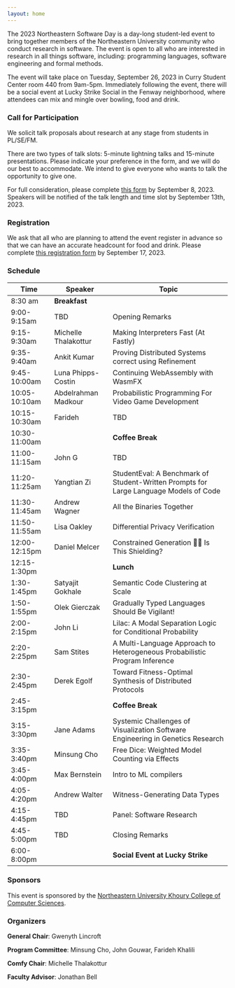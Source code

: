 ```yaml
---
layout: home
---
```


The 2023 Northeastern Software Day is a day-long student-led event to bring together members of the Northeastern University community who conduct research in software. The event is open to all who are interested in research in all things software, including: programming languages, software engineering and formal methods.

The event will take place on Tuesday, September 26, 2023 in Curry Student Center room 440 from 9am-5pm. Immediately following the event, there will be a social event at Lucky Strike Social in the Fenway neighborhood, where attendees can mix and mingle over bowling, food and drink.

### Call for Participation
We solicit talk proposals about research at any stage from students in PL/SE/FM.

There are two types of talk slots: 5-minute lightning talks and 15-minute presentations. Please indicate your preference in the form, and we will do our best to accommodate. We intend to give everyone who wants to talk the opportunity to give one.

For full consideration, please complete [this form](https://forms.gle/ENyNdduh7jHMj1TH7) by September 8, 2023. Speakers will be notified of the talk length and time slot by September 13th, 2023.

### Registration
We ask that all who are planning to attend the event register in advance so that we can have an accurate headcount for food and drink. Please complete [this registration form](https://forms.gle/gZ3FBGLZyaWJVznH8) by September 17, 2023.

### Schedule

| Time | Speaker | Topic |
|------|---------|-------|
| 8:30 am | **Breakfast** | |
| 9:00-9:15am | TBD | Opening Remarks | 
|9:15-9:30am | Michelle Thalakottur | Making Interpreters Fast (At Fastly)|
|9:35-9:40am | Ankit Kumar | Proving Distributed Systems correct using Refinement|
|9:45-10:00am | Luna Phipps-Costin | Continuing WebAssembly with WasmFX|
|10:05-10:10am | Abdelrahman Madkour | Probabilistic Programming For Video Game Development|
|10:15-10:30am | Farideh | TBD|
| 10:30-11:00am | | **Coffee Break** | 
|11:00-11:15am | John G | TBD|
|11:20-11:25am | Yangtian Zi | StudentEval: A Benchmark of Student-Written Prompts for Large Language Models of Code|
|11:30-11:45am | Andrew Wagner | All the Binaries Together|
|11:50-11:55am | Lisa Oakley | Differential Privacy Verification|
|12:00-12:15pm | Daniel Melcer | Constrained Generation 🫴🦋 Is This Shielding?|
|12:15-1:30pm | | **Lunch** |
|1:30-1:45pm | Satyajit Gokhale | Semantic Code Clustering at Scale|
|1:50-1:55pm | Olek Gierczak | Gradually Typed Languages Should Be Vigilant!|
|2:00-2:15pm | John Li | Lilac: A Modal Separation Logic for Conditional Probability|
|2:20-2:25pm | Sam Stites | A Multi-Language Approach to Heterogeneous Probabilistic Program Inference|
|2:30-2:45pm | Derek Egolf | Toward Fitness-Optimal Synthesis of Distributed Protocols|
| 2:45-3:15pm| | **Coffee Break** |
|3:15-3:30pm | Jane Adams | Systemic Challenges of Visualization Software Engineering in Genetics Research|
|3:35-3:40pm | Minsung Cho | Free Dice: Weighted Model Counting via Effects|
|3:45-4:00pm | Max Bernstein | Intro to ML compilers|
|4:05-4:20pm | Andrew Walter | Witness-Generating Data Types|
| 4:15-4:45pm | TBD | Panel: Software Research|
| 4:45-5:00pm | TBD | Closing Remarks | 
| 6:00-8:00pm | | **Social Event at Lucky Strike** | 

### Sponsors
This event is sponsored by the [Northeastern University Khoury College of Computer Sciences](https://www.khoury.northeastern.edu/). 

### Organizers

**General Chair**: Gwenyth Lincroft

**Program Committee**: Minsung Cho, John Gouwar, Farideh Khalili 

**Comfy Chair**: Michelle Thalakottur

**Faculty Advisor**: Jonathan Bell
